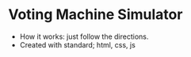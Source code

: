 # Voting Machine Simulator
- How it works: just follow the directions.
- Created with standard; html, css, js
